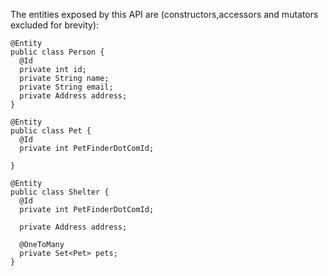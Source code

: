 The entities exposed by this API are (constructors,accessors and mutators excluded for brevity):

````code
@Entity
public class Person {
  @Id
  private int id;
  private String name;
  private String email;
  private Address address;
}
````
````code
@Entity
public class Pet {
  @Id
  private int PetFinderDotComId;
    
}
````
````code
@Entity
public class Shelter {
  @Id
  private int PetFinderDotComId;
  
  private Address address;
 
  @OneToMany
  private Set<Pet> pets;
}
````